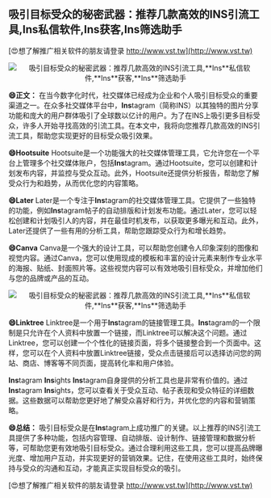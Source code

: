 ## **吸引目标受众的秘密武器：推荐几款高效的INS引流工具,**Ins**私信软件,**Ins**获客,**Ins**筛选助手**

[😍想了解推广相关软件的朋友请登录 http://www.vst.tw](http://www.vst.tw)

 <center><img src="https://vst.tw/MP4/tuiguang/png/2.png" alt="吸引目标受众的秘密武器：推荐几款高效的INS引流工具,**Ins**私信软件,**Ins**获客,**Ins**筛选助手"></center>

**😄正文：**
在当今数字化时代，社交媒体已经成为企业和个人吸引目标受众的重要渠道之一。在众多社交媒体平台中，**Ins**tagram（简称INS）以其独特的图片分享功能和庞大的用户群体吸引了全球数以亿计的用户。为了在INS上吸引更多目标受众，许多人开始寻找高效的引流工具。在本文中，我将向您推荐几款高效的INS引流工具，帮助您实现更好的目标受众吸引效果。

**😄Hootsuite**
Hootsuite是一个功能强大的社交媒体管理工具，它允许您在一个平台上管理多个社交媒体账户，包括**Ins**tagram。通过Hootsuite，您可以创建和计划发布内容，并监控与受众互动。此外，Hootsuite还提供分析报告，帮助您了解受众行为和趋势，从而优化您的内容策略。

**😄Later**
Later是一个专注于**Ins**tagram的社交媒体管理工具。它提供了一些独特的功能，例如**Ins**tagram帖子的自动排版和计划发布功能。通过Later，您可以轻松创建和计划吸引人的内容，并在最佳时机发布，以获取更多曝光和互动。此外，Later还提供了一些有用的分析工具，帮助您跟踪受众行为和增长趋势。

**😄Canva**
Canva是一个强大的设计工具，可以帮助您创建令人印象深刻的图像和视觉内容。通过Canva，您可以使用现成的模板和丰富的设计元素来制作专业水平的海报、贴纸、封面照片等。这些视觉内容可以有效地吸引目标受众，并增加他们与您的品牌或产品的互动。

 <center><img src="https://vst.tw/MP4/tuiguang/png/8.png" alt="吸引目标受众的秘密武器：推荐几款高效的INS引流工具,**Ins**私信软件,**Ins**获客,**Ins**筛选助手"></center>

**😄Linktree**
Linktree是一个用于**Ins**tagram的链接管理工具。**Ins**tagram的一个限制是只允许在个人资料中放置一个链接，而Linktree可以解决这个问题。通过Linktree，您可以创建一个个性化的链接页面，将多个链接整合到一个页面中。这样，您可以在个人资料中放置Linktree链接，受众点击链接后可以选择访问您的网站、商店、博客等不同页面，提高转化率和用户体验。

**Ins**tagram **Ins**ights
**Ins**tagram自身提供的分析工具也是非常有价值的。通过**Ins**tagram **Ins**ights，您可以查看关于受众互动、帖子表现和受众特征的详细数据。这些数据可以帮助您更好地了解受众喜好和行为，并优化您的内容和营销策略。

**😄总结：**
吸引目标受众是在**Ins**tagram上成功推广的关键。以上推荐的INS引流工具提供了多种功能，包括内容管理、自动排版、设计制作、链接管理和数据分析等，可帮助您更有效地吸引目标受众。通过合理利用这些工具，您可以提高品牌曝光度、增加用户互动，并实现更好的营销效果。记住，在使用这些工具时，始终保持与受众的沟通和互动，才能真正实现目标受众的吸引。

[😍想了解推广相关软件的朋友请登录 http://www.vst.tw](http://www.vst.tw)



